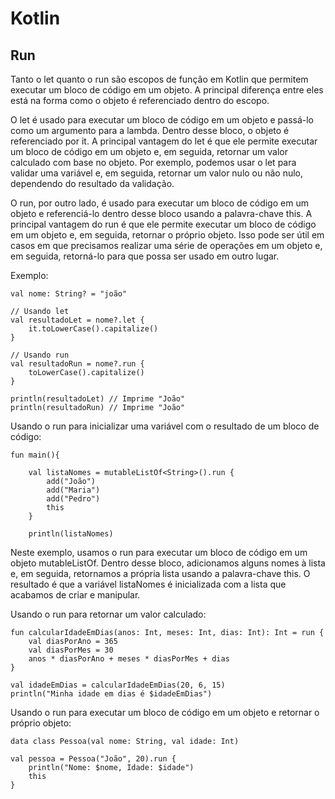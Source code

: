 # Kotlin

## Run

Tanto o let quanto o run são escopos de função em Kotlin que permitem executar um bloco de código em um objeto. A principal diferença entre eles está na forma como o objeto é referenciado dentro do escopo.

O let é usado para executar um bloco de código em um objeto e passá-lo como um argumento para a lambda. Dentro desse bloco, o objeto é referenciado por it. A principal vantagem do let é que ele permite executar um bloco de código em um objeto e, em seguida, retornar um valor calculado com base no objeto. Por exemplo, podemos usar o let para validar uma variável e, em seguida, retornar um valor nulo ou não nulo, dependendo do resultado da validação.

O run, por outro lado, é usado para executar um bloco de código em um objeto e referenciá-lo dentro desse bloco usando a palavra-chave this. A principal vantagem do run é que ele permite executar um bloco de código em um objeto e, em seguida, retornar o próprio objeto. Isso pode ser útil em casos em que precisamos realizar uma série de operações em um objeto e, em seguida, retorná-lo para que possa ser usado em outro lugar.

Exemplo:

```
val nome: String? = "joão"

// Usando let
val resultadoLet = nome?.let {
    it.toLowerCase().capitalize()
}

// Usando run
val resultadoRun = nome?.run {
	toLowerCase().capitalize()
}

println(resultadoLet) // Imprime "João"
println(resultadoRun) // Imprime "João"
```

Usando o run para inicializar uma variável com o resultado de um bloco de código:

```
fun main(){
 
    val listaNomes = mutableListOf<String>().run {
        add("João")
        add("Maria")
        add("Pedro")
        this
    }

    println(listaNomes)
```

Neste exemplo, usamos o run para executar um bloco de código em um objeto mutableListOf. Dentro desse bloco, adicionamos alguns nomes à lista e, em seguida, retornamos a própria lista usando a palavra-chave this. O resultado é que a variável listaNomes é inicializada com a lista que acabamos de criar e manipular.

Usando o run para retornar um valor calculado:

```
fun calcularIdadeEmDias(anos: Int, meses: Int, dias: Int): Int = run {
    val diasPorAno = 365
    val diasPorMes = 30
    anos * diasPorAno + meses * diasPorMes + dias
}

val idadeEmDias = calcularIdadeEmDias(20, 6, 15)
println("Minha idade em dias é $idadeEmDias")
```

Usando o run para executar um bloco de código em um objeto e retornar o próprio objeto:

```
data class Pessoa(val nome: String, val idade: Int)

val pessoa = Pessoa("João", 20).run {
    println("Nome: $nome, Idade: $idade")
    this
}
```